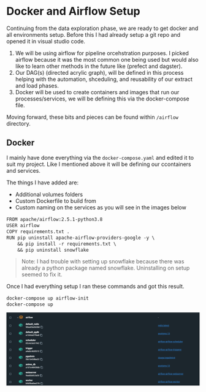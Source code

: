 # Docker and Airflow Setup

Continuing from the data exploration phase, we are ready to get docker and all environments setup. Before this I had already setup a git repo and opened it in visual studio code.

1. We will be using airflow for pipeline orcehstration purposes. I picked airflow because it was the most common one being used but would also like to learn other methods in the future like (prefect and dagster). 
2. Our DAG(s) (directed acrylic graph), will be defined in this process helping with the automation, shceduling, and reusability of our extract and load phases.
3. Docker will be used to create containers and images that run our processes/services, we will be defining this via the docker-compose file.

Moving forward, these bits and pieces can be found within ```/airflow``` directory.


## Docker
I mainly have done everything via the ```docker-compose.yaml``` and edited it to suit my project. Like I mentioned above it will be defining our ccontainers and services.

The things I have added are:
- Additional volumes folders
- Custom Dockerfile to build from
- Custom naming on the services as you will see in the images below

```
FROM apache/airflow:2.5.1-python3.8
USER airflow
COPY requirements.txt .
RUN pip uninstall apache-airflow-providers-google -y \
    && pip install -r requirements.txt \
    && pip uninstall snowflake
```

> Note: I had trouble with setting up snowflake because there was already a python package named snowflake. Uninstalling on setup seemed to fix it.

Once I had everything setup I ran these commands and got this result.
```
docker-compose up airflow-init
docker-compose up
```

![image](/assets/docker_ui.png)

